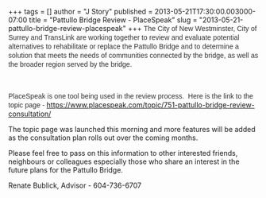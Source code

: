 +++
tags = []
author = "J Story"
published = 2013-05-21T17:30:00.003000-07:00
title = "Pattullo Bridge Review - PlaceSpeak"
slug = "2013-05-21-pattullo-bridge-review-placespeak"
+++
<span
style="color: #333333; font-family: helveticaneuelt_stdregular, Arial, 'Helvetica Neue', Helvetica, sans-serif; font-size: 14px; line-height: 18px;">The
City of New Westminster, City of Surrey and TransLink are working
together to review and evaluate potential alternatives to rehabilitate
or replace the Pattullo Bridge and to determine a solution that meets
the needs of communities connected by the bridge, as well as the broader
region served by the bridge.</span>

<span
style="color: #333333; font-family: helveticaneuelt_stdregular, Arial, 'Helvetica Neue', Helvetica, sans-serif; font-size: 14px; line-height: 18px;">  
</span>

<span
style="color: #333333; font-family: helveticaneuelt_stdregular, Arial, 'Helvetica Neue', Helvetica, sans-serif; font-size: 14px; line-height: 18px;">PlaceSpeak
is one tool being used in the review process.  Here is the link to the
topic page
- </span><https://www.placespeak.com/topic/751-pattullo-bridge-review-consultation/>

  

The topic page was launched this morning and more features will be added
as the consultation plan rolls out over the coming months.

  

Please feel free to pass on this information to other interested
friends, neighbours or colleagues especially those who share an interest
in the future plans for the Pattullo Bridge.

  

Renate Bublick, Advisor - 604-736-6707
